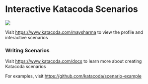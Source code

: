 # Interactive Katacoda Scenarios

[![](http://shields.katacoda.com/katacoda/maysharma/count.svg)](https://www.katacoda.com/maysharma "Get your profile on Katacoda.com")

Visit https://www.katacoda.com/maysharma to view the profile and interactive scenarios

### Writing Scenarios
Visit https://www.katacoda.com/docs to learn more about creating Katacoda scenarios

For examples, visit https://github.com/katacoda/scenario-example
